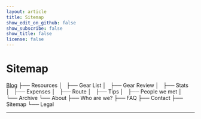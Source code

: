 ```yaml
---
layout: article
title: Sitemap
show_edit_on_github: false
show_subscribe: false
show_title: false
license: false
---
```


# Sitemap

[Blog](index.html)
├── Resources
│   ├── Gear List
│   ├── Gear Review
│   ├── Stats
│   ├── Expenses
│   ├── Route
│   ├── Tips
│   ├── People we met
│   └── Archive
└── About
    ├── Who are we?
    ├── FAQ
    ├── Contact
    ├── Sitemap
    └── Legal

***
